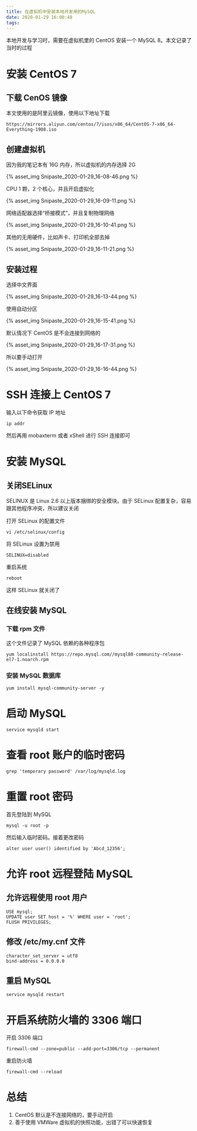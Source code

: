 ```yaml
---
title: 在虚拟机中安装本地开发用的MySQL
date: 2020-01-29 16:00:48
tags:
---
```



本地开发与学习时，需要在虚拟机里的 CentOS 安装一个 MySQL 8。本文记录了当时的过程

<!-- more -->

# 安装 CentOS 7

## 下载 CenOS 镜像

本文使用的是阿里云镜像，使用以下地址下载

```
https://mirrors.aliyun.com/centos/7/isos/x86_64/CentOS-7-x86_64-Everything-1908.iso
```

## 创建虚拟机

因为我的笔记本有 16G 内存，所以虚拟机的内存选择 2G

{% asset_img Snipaste_2020-01-29_16-08-46.png %}

CPU 1 颗，2 个核心，并且开启虚拟化

{% asset_img Snipaste_2020-01-29_16-09-11.png %}

网络适配器选择“桥接模式”，并且复制物理网络

{% asset_img Snipaste_2020-01-29_16-10-41.png %}

其他的无用硬件，比如声卡、打印机全部去掉

{% asset_img Snipaste_2020-01-29_16-11-21.png %}

## 安装过程

选择中文界面

{% asset_img Snipaste_2020-01-29_16-13-44.png %}

使用自动分区

{% asset_img Snipaste_2020-01-29_16-15-41.png %}

默认情况下 CentOS 是不会连接到网络的

{% asset_img Snipaste_2020-01-29_16-17-31.png %}

所以要手动打开

{% asset_img Snipaste_2020-01-29_16-16-44.png %}

# SSH 连接上 CentOS 7

输入以下命令获取 IP 地址

```
ip addr
```

然后再用 mobaxterm 或者 xShell 进行 SSH 连接即可

# 安装 MySQL

## 关闭SELinux

SELINUX 是 Linux 2.6 以上版本捆绑的安全模块。由于 SELinux 配置复杂，容易跟其他程序冲突，所以建议关闭

打开 SELinux 的配置文件

```
vi /etc/selinux/config
```

将 SELinux 设置为禁用

```
SELINUX=disabled
```

重启系统

```
reboot
```

这样 SELinux 就关闭了

## 在线安装 MySQL

### 下载 rpm 文件

这个文件记录了 MySQL 依赖的各种程序包

```
yum localinstall https://repo.mysql.com//mysql80-community-release-el7-1.noarch.rpm
```

### 安装 MySQL 数据库

```
yum install mysql-community-server -y
```

# 启动 MySQL

```
service mysqld start
```

# 查看 root 账户的临时密码

```
grep 'temporary password' /var/log/mysqld.log
```

# 重置 root 密码

首先登陆到 MySQL

```
mysql -u root -p
```

然后输入临时密码。接着更改密码

```
alter user user() identified by 'Abcd_12356';
```

# 允许 root 远程登陆 MySQL

## 允许远程使用 root 用户

```
USE mysql;
UPDATE user SET host = '%' WHERE user = 'root';
FLUSH PRIVILEGES;
```

## 修改 /etc/my.cnf 文件

```
character_set_server = utf8
bind-address = 0.0.0.0
```

## 重启 MySQL

```
service mysqld restart
```

# 开启系统防火墙的 3306 端口

开启 3306 端口

```
firewall-cmd --zone=public --add-port=3306/tcp --permanent
```

重启防火墙

```
firewall-cmd --reload
```

# 总结

1. CentOS 默认是不连接网络的，要手动开启
2. 善于使用 VMWare 虚拟机的快照功能，出错了可以快速恢复